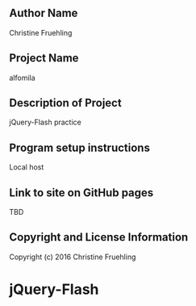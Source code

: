 ## Author Name

Christine Fruehling

## Project Name

alfomila

## Description of Project

jQuery-Flash practice

## Program setup instructions

Local host

## Link to site on GitHub pages

TBD

## Copyright and License Information

Copyright (c) 2016 Christine Fruehling
# jQuery-Flash
